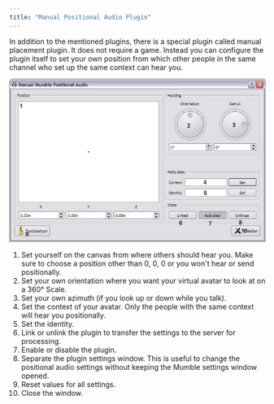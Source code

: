 ```yaml
---
title: "Manual Positional Audio Plugin"
---
```

In addition to the mentioned plugins, there is a special plugin called manual placement plugin. It does not require a game. Instead you can configure the plugin itself to set your own position from which other people in the same channel who set up the same context can hear you.

![Configuration Steps Screenshot](manual-plugin-setup.jpg)

1. Set yourself on the canvas from where others should hear you. Make sure to choose a position other than 0, 0, 0 or you won't hear or send positionally.
2. Set your own orientation where you want your virtual avatar to look at on a 360° Scale.
3. Set your own azimuth (if you look up or down while you talk).
4. Set the context of your avatar. Only the people with the same context will hear you positionally.
5. Set the identity.
6. Link or unlink the plugin to transfer the settings to the server for processing.
7. Enable or disable the plugin.
8. Separate the plugin settings window. This is useful to change the positional audio settings without keeping the Mumble settings window opened.
9. Reset values for all settings.
10. Close the window.

